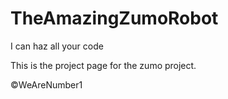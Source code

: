 # TheAmazingZumoRobot
I can haz all your code

This is the project page for the zumo project.


&copy;WeAreNumber1
